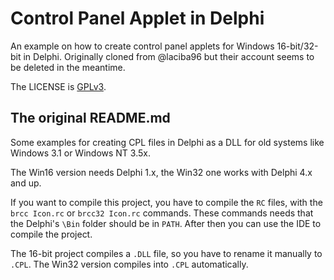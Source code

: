 # Control Panel Applet in Delphi

An example on how to create control panel applets for Windows 16-bit/32-bit in Delphi. Originally cloned from @laciba96 but their account seems to be deleted in the meantime. 

The LICENSE is [GPLv3](https://github.com/bocke/cpanel-delphi/blob/main/LICENSE).

## The original README.md

Some examples for creating CPL files in Delphi as a DLL for old systems like Windows 3.1 or Windows NT 3.5x.

The Win16 version needs Delphi 1.x, the Win32 one works with Delphi 4.x and up.

If you want to compile this project, you have to compile the `RC` files, with the `brcc Icon.rc` or `brcc32 Icon.rc` commands. These commands needs that the Delphi's `\Bin` folder should be in `PATH`. After then you can use the IDE to compile the project.

The 16-bit project compiles a `.DLL` file, so you have to rename it manually to `.CPL`. The Win32 version compiles into `.CPL` automatically.
